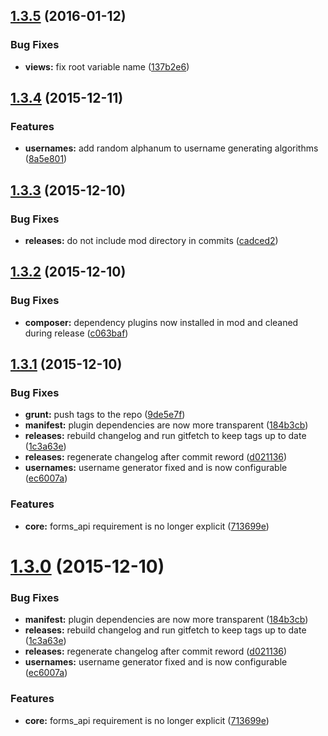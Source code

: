 <a name="1.3.5"></a>
## [1.3.5](https://github.com/hypeJunction/Elgg-forms_register/compare/1.3.4...v1.3.5) (2016-01-12)


### Bug Fixes

* **views:** fix root variable name ([137b2e6](https://github.com/hypeJunction/Elgg-forms_register/commit/137b2e6))



<a name="1.3.4"></a>
## [1.3.4](https://github.com/hypeJunction/Elgg-forms_register/compare/1.3.3...v1.3.4) (2015-12-11)


### Features

* **usernames:** add random alphanum to username generating algorithms ([8a5e801](https://github.com/hypeJunction/Elgg-forms_register/commit/8a5e801))



<a name="1.3.3"></a>
## [1.3.3](https://github.com/hypeJunction/Elgg-forms_register/compare/1.3.2...v1.3.3) (2015-12-10)


### Bug Fixes

* **releases:** do not include mod directory in commits ([cadced2](https://github.com/hypeJunction/Elgg-forms_register/commit/cadced2))



<a name="1.3.2"></a>
## [1.3.2](https://github.com/hypeJunction/Elgg-forms_register/compare/1.3.1...v1.3.2) (2015-12-10)


### Bug Fixes

* **composer:** dependency plugins now installed in mod and cleaned during release ([c063baf](https://github.com/hypeJunction/Elgg-forms_register/commit/c063baf))



<a name="1.3.1"></a>
## [1.3.1](https://github.com/hypeJunction/Elgg-forms_register/compare/1.2.1...v1.3.1) (2015-12-10)


### Bug Fixes

* **grunt:** push tags to the repo ([9de5e7f](https://github.com/hypeJunction/Elgg-forms_register/commit/9de5e7f))
* **manifest:** plugin dependencies are now more transparent ([184b3cb](https://github.com/hypeJunction/Elgg-forms_register/commit/184b3cb))
* **releases:** rebuild changelog and run gitfetch to keep tags up to date ([1c3a63e](https://github.com/hypeJunction/Elgg-forms_register/commit/1c3a63e))
* **releases:** regenerate changelog after commit reword ([d021136](https://github.com/hypeJunction/Elgg-forms_register/commit/d021136))
* **usernames:** username generator fixed and is now configurable ([ec6007a](https://github.com/hypeJunction/Elgg-forms_register/commit/ec6007a))

### Features

* **core:** forms_api requirement is no longer explicit ([713699e](https://github.com/hypeJunction/Elgg-forms_register/commit/713699e))



<a name="1.3.0"></a>
# [1.3.0](https://github.com/hypeJunction/Elgg-forms_register/compare/1.2.0...v1.3.0) (2015-12-10)


### Bug Fixes

* **manifest:** plugin dependencies are now more transparent ([184b3cb](https://github.com/hypeJunction/Elgg-forms_register/commit/184b3cb))
* **releases:** rebuild changelog and run gitfetch to keep tags up to date ([1c3a63e](https://github.com/hypeJunction/Elgg-forms_register/commit/1c3a63e))
* **releases:** regenerate changelog after commit reword ([d021136](https://github.com/hypeJunction/Elgg-forms_register/commit/d021136))
* **usernames:** username generator fixed and is now configurable ([ec6007a](https://github.com/hypeJunction/Elgg-forms_register/commit/ec6007a))

### Features

* **core:** forms_api requirement is no longer explicit ([713699e](https://github.com/hypeJunction/Elgg-forms_register/commit/713699e))



